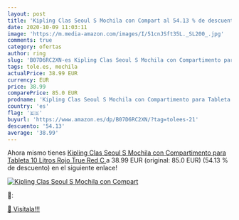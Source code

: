 ```yaml
---
layout: post
title: 'Kipling Clas Seoul S Mochila con Compart al 54.13 % de descuento'
date: 2020-10-09 11:03:11
image: 'https://m.media-amazon.com/images/I/51cnJSft35L._SL200_.jpg'
comments: true
category: ofertas
author: ring
slug: 'B07D6RC2XN-es Kipling Clas Seoul S Mochila con Compartimento para...'
tags: tole.es, mochila
actualPrice: 38.99 EUR
currency: EUR
price: 38.99
comparePrice: 85.0 EUR
prodname: 'Kipling Clas Seoul S Mochila con Compartimento para Tableta  10 Litros  Rojo  True Red C '
country: 'es'
flag: '🇪🇸'
buyurl: 'https://www.amazon.es/dp/B07D6RC2XN/?tag=tolees-21'
descuento: '54.13'
average: '38.99'
---
```


Ahora mismo tienes [Kipling Clas Seoul S Mochila con Compartimento para Tableta  10 Litros  Rojo  True Red C ](https://www.amazon.es/dp/B07D6RC2XN/?tag=tolees-21) a 38.99 EUR (original: 85.0 EUR) (54.13 %  de descuento) en el siguiente enlace!

[![Kipling Clas Seoul S Mochila con Compart](https://m.media-amazon.com/images/I/51cnJSft35L._SL200_.jpg)](https://www.amazon.es/dp/B07D6RC2XN/?tag=tolees-21)

🔎:


[🛒 Visítala!!!](https://www.amazon.es/dp/B07D6RC2XN/?tag=tolees-21)
